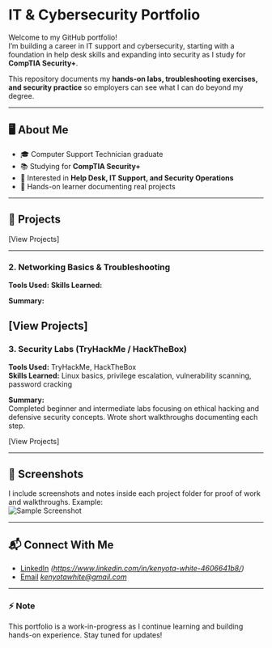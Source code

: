 # IT & Cybersecurity Portfolio

Welcome to my GitHub portfolio!  
I’m building a career in IT support and cybersecurity, starting with a foundation in help desk skills and expanding into security as I study for **CompTIA Security+**.  

This repository documents my **hands-on labs, troubleshooting exercises, and security practice** so employers can see what I can do beyond my degree.  

---

## 🖥️ About Me
- 🎓 Computer Support Technician graduate  
- 📚 Studying for **CompTIA Security+**  
- 🔧 Interested in **Help Desk, IT Support, and Security Operations**  
- 🚀 Hands-on learner documenting real projects  

---

## 📂 Projects

[View Projects]


---

### 2. Networking Basics & Troubleshooting
**Tools Used:** 
**Skills Learned:**   

**Summary:**  



[View Projects]
---

### 3. Security Labs (TryHackMe / HackTheBox)
**Tools Used:** TryHackMe, HackTheBox  
**Skills Learned:** Linux basics, privilege escalation, vulnerability scanning, password cracking  

**Summary:**  
Completed beginner and intermediate labs focusing on ethical hacking and defensive security concepts. Wrote short walkthroughs documenting each step.  

[View Projects] 

---

## 📸 Screenshots
I include screenshots and notes inside each project folder for proof of work and walkthroughs. Example:  
![Sample Screenshot](images/sample.png)  

---

## 📬 Connect With Me
- [LinkedIn](#) *(https://www.linkedin.com/in/kenyota-white-4606641b8/)*  
- [Email](#) *kenyotawhite@gmail.com*  

---

### ⚡ Note
This portfolio is a work-in-progress as I continue learning and building hands-on experience. Stay tuned for updates!
